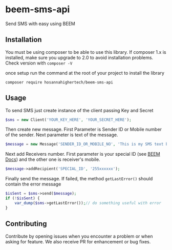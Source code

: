 # beem-sms-api
Send SMS with easy using BEEM

## Installation
You must be using composer to be able to use this library. If composer 1.x is installed, make sure you upgrade to 2.0 to avoid installation problems. Check version with `composer -V`

once setup run the command at the root of your project to install the library

`composer require hosannahighertech/beem-sms-api`

## Usage
To send SMS just create instance of the client passing Key and Secret

```php
$sms = new Client('YOUR_KEY_HERE', 'YOUR_SECRET_HERE');
```

Then create new message. First Parameter is Sender ID or Mobile number of the sender. Next parameter is text of the message.
```php
$message = new Message('SENDER_ID_OR_MOBILE_NO', 'This is my SMS text body');
```

Next add Receivers number. First parameter is your special ID (see [BEEM Docs](https://docs.beem.africa/)) and the other one is receiver's mobile.

```php
$message->addRecipient('SPECIAL_ID', '255xxxxxx');
```

Finally send the message. If failed, the method `getLastError()` should contain the error message

```php
$isSent = $sms->send($message);
if (!$isSent) {
    var_dump($sms->getLastError());// do something useful with error
}
```

## Contributing
Contribute by opening issues when you encounter a problem or when asking for feature. We also receive PR for enhancement or bug fixes.

